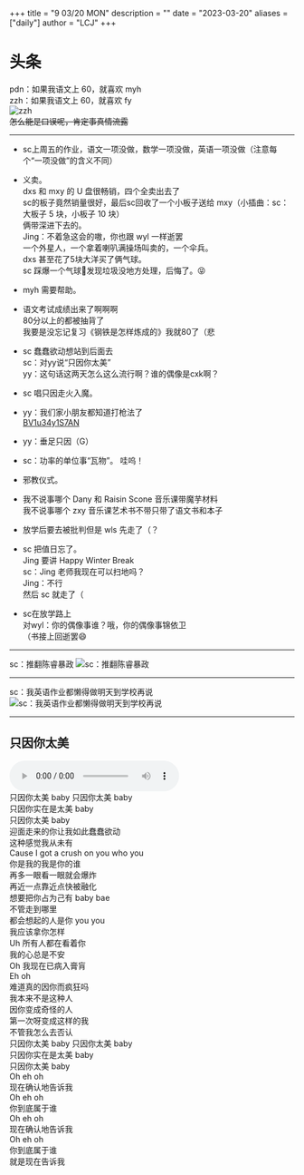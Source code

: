 +++
title = "9 03/20 MON"
description = ""
date = "2023-03-20"
aliases = ["daily"]
author = "LCJ"
+++

# 头条
pdn：如果我语文上 60，就喜欢 myh  
zzh：如果我语文上 60，就喜欢 fy  
![zzh](https://cdn.xalaok.top/images/sbdaily/2023/03/20/zzhfy.png)  
~~怎么能是口误呢，肯定事真情流露~~

---

- sc上周五的作业，语文一项没做，数学一项没做，英语一项没做（注意每个“一项没做”的含义不同）

- 义卖。  
  dxs 和 mxy 的 U 盘很畅销，四个全卖出去了  
  sc的板子竟然销量很好，最后sc回收了一个小板子送给 mxy（小插曲：sc：大板子 5 块，小板子 10 块）  
  俩带深进下去的。  
  Jing：不着急这会的嗷，你也跟 wyl 一样逝罢  
  一个外星人，一个拿着喇叭满操场叫卖的，一个伞兵。  
  dxs 甚至花了5块大洋买了俩气球。  
  sc 踩爆一个气球🎈发现垃圾没地方处理，后悔了。😝

- myh 需要帮助。

- 语文考试成绩出来了啊啊啊  
  80分以上的都被抽背了  
  我要是没忘记复习《钢铁是怎样炼成的》我就80了（悲

- sc 蠢蠢欲动想站到后面去  
  sc：对yy说“只因你太美”  
  yy：这句话这两天怎么这么流行啊？谁的偶像是cxk啊？

- sc 唱只因走火入魔。

- yy：我们家小朋友都知道打枪法了  
  [BV1u34y1S7AN](https://www.bilibili.com/video/BV1u34y1S7AN/)

- yy：垂足只因（G）

- sc：功率的单位事“瓦物”。
  哇呜！

- 邪教仪式。

- 我不说事哪个 Dany 和 Raisin Scone 音乐课带魔芋材料  
  我不说事哪个 zxy 音乐课艺术书不带只带了语文书和本子

- 放学后要去被批判但是 wls 先走了（？

- sc 把值日忘了。  
  Jing 要讲 Happy Winter Break  
  sc：Jing 老师我现在可以扫地吗？  
  Jing：不行  
  然后 sc 就走了（

- sc在放学路上  
  对wyl：你的偶像事谁？哦，你的偶像事锦依卫  
  （书接上回逝罢😄

---

sc：推翻陈睿暴政
![sc：推翻陈睿暴政](https://cdn.xalaok.top/images/sbdaily/2023/03/20/tfcrbz.png)

---

sc：我英语作业都懒得做明天到学校再说
![sc：我英语作业都懒得做明天到学校再说](https://cdn.xalaok.top/images/sbdaily/2023/03/20/engzymtzz.png)

---

## 只因你太美
<audio src="https://cdn.xalaok.top/audio/zyntm.mp3" controls></audio>  
只因你太美 baby 只因你太美 baby  
只因你实在是太美 baby  
只因你太美 baby  
迎面走来的你让我如此蠢蠢欲动  
这种感觉我从未有  
Cause I got a crush on you who you  
你是我的我是你的谁  
再多一眼看一眼就会爆炸  
再近一点靠近点快被融化  
想要把你占为己有 baby bae  
不管走到哪里  
都会想起的人是你 you you  
我应该拿你怎样  
Uh 所有人都在看着你  
我的心总是不安  
Oh 我现在已病入膏肓  
Eh oh  
难道真的因你而疯狂吗  
我本来不是这种人  
因你变成奇怪的人  
第一次呀变成这样的我  
不管我怎么去否认  
只因你太美 baby 只因你太美 baby  
只因你实在是太美 baby  
只因你太美 baby  
Oh eh oh  
现在确认地告诉我  
Oh eh oh  
你到底属于谁  
Oh eh oh  
现在确认地告诉我  
Oh eh oh  
你到底属于谁  
就是现在告诉我  